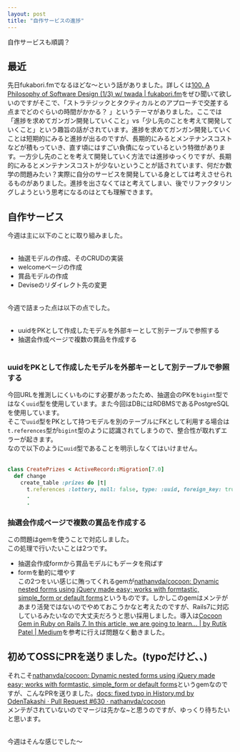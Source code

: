 ```yaml
---
layout: post
title: "自作サービスの進捗"
---
```

自作サービスも順調？
<!--more-->
## 最近
先日fukabori.fmでなるほどな〜という話がありました。詳しくは[100\. A Philosophy of Software Design \(1/3\) w/ twada \| fukabori\.fm](https://fukabori.fm/episode/100)をぜひ聞いて欲しいのですがそこで、「ストラテジックとタクティカルとのアプローチで交差する点までどのぐらいの時間がかかる？
」というテーマがありました。ここでは「進捗を求めてガンガン開発していくこと」vs「少し先のことを考えて開発していくこと」という趣旨の話がされています。進捗を求めてガンガン開発していくことは短期的にみると進捗が出るのですが、長期的にみるとメンテナンスコストなどが積もっていき、直す頃にはすごい負債になっているという特徴があります。一方少し先のことを考えて開発していく方法では進捗ゆっくりですが、長期的にみるとメンテナンスコストが少ないということが話されています、何だか数学の問題みたい？実際に自分のサービスを開発している身としては考えさせられるものがありました。進捗を出さなくてはと考えてしまい、後でリファクタリングしようという思考になるのはとても理解できます。
## 自作サービス
今週は主に以下のことに取り組みました。<br><br>
- 抽選モデルの作成、そのCRUDの実装
- welcomeページの作成
- 賞品モデルの作成
- Deviseのリダイレクト先の変更<br><br>

今週で詰まった点は以下の点でした。<br><br>

- uuidをPKとして作成したモデルを外部キーとして別テーブルで参照する
- 抽選会作成ページで複数の賞品を作成する<br><br>

### uuidをPKとして作成したモデルを外部キーとして別テーブルで参照する
今回URLを推測しにくいものにす必要があったため、抽選会のPKを`bigint`型ではなく`uuid`型を使用しています。また今回はDBにはRDBMSであるPostgreSQLを使用しています。<br>
そこで`uuid`型をPKとして持つモデルを別のテーブルにFKとして利用する場合は`t.references`型が`bigint`型のように認識されてしまうので、整合性が取れずエラーが起きます。<br>
なので以下のように`uuid`型であることを明示しなくてはいけません。<br><br>

```rb
class CreatePrizes < ActiveRecord::Migration[7.0]
  def change
    create_table :prizes do |t|
      t.references :lottery, null: false, type: :uuid, foreign_key: true, index: true
      .
      .
```

### 抽選会作成ページで複数の賞品を作成する
この問題はgemを使うことで対応しました。<br>
この処理で行いたいことは2つです。<br>
- 抽選会作成formから賞品モデルにもデータを飛ばす
- formを動的に増やす<br>
この2つをいい感じに賄ってくれるgemが[nathanvda/cocoon: Dynamic nested forms using jQuery made easy; works with formtastic, simple\_form or default forms](https://github.com/nathanvda/cocoon)というものです。しかしこのgemはメンテがあまり活発ではないのでやめておこうかなと考えたのですが、Rails7に対応しているみたいなので大丈夫だろうと思い採用しました。導入は[Cocoon Gem in Ruby on Rails 7\. In this article, we are going to learn… \| by Rutik Patel \| Medium](https://rutikkpatel.medium.com/cocoon-gem-in-ruby-on-rails-7-784b00e06bc2)を参考に行えば問題なく動きました。

## 初めてOSSにPRを送りました。(typoだけど、、)
それこそ[nathanvda/cocoon: Dynamic nested forms using jQuery made easy; works with formtastic, simple\_form or default forms](https://github.com/nathanvda/cocoon)というgemなのですが、こんなPRを送りました。[docs: fixed typo in History\.md by OdenTakashi · Pull Request \#630 · nathanvda/cocoon](https://github.com/nathanvda/cocoon/pull/630)<br>
メンテがされていないのでマージは先かな~と思うのですが、ゆっくり待ちたいと思います。<br><br>

今週はそんな感じでした〜

